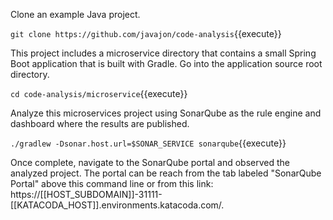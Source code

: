 Clone an example Java project.

`git clone https://github.com/javajon/code-analysis`{{execute}}

This project includes a microservice directory that contains a small Spring Boot application that is built with Gradle. Go into the application source root directory.

`cd code-analysis/microservice`{{execute}}

Analyze this microservices project using SonarQube as the rule engine and dashboard where the results are published.

`./gradlew -Dsonar.host.url=$SONAR_SERVICE sonarqube`{{execute}}

Once complete, navigate to the SonarQube portal and observed the analyzed project. The portal can be reach from the tab labeled "SonarQube Portal" above this command line or from this link: https://[[HOST_SUBDOMAIN]]-31111-[[KATACODA_HOST]].environments.katacoda.com/.
